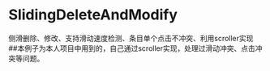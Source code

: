 # SlidingDeleteAndModify
侧滑删除、修改、支持滑动速度检测、条目单个点击不冲突、利用scroller实现
##本例子为本人项目中用到的，自己通过scroller实现，处理过滑动冲突、点击冲突等问题。
